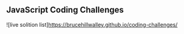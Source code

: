 ## JavaScript Coding Challenges
![live solition list]https://brucehillwalley.github.io/coding-challenges/



